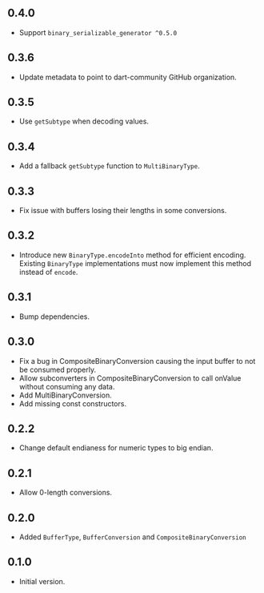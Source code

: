## 0.4.0

- Support `binary_serializable_generator ^0.5.0`

## 0.3.6

- Update metadata to point to dart-community GitHub organization.

## 0.3.5

- Use `getSubtype` when decoding values.

## 0.3.4

- Add a fallback `getSubtype` function to `MultiBinaryType`.

## 0.3.3

- Fix issue with buffers losing their lengths in some conversions.

## 0.3.2

- Introduce new `BinaryType.encodeInto` method for efficient encoding. Existing `BinaryType` implementations must now implement this method instead of `encode`.

## 0.3.1

- Bump dependencies.

## 0.3.0

- Fix a bug in CompositeBinaryConversion causing the input buffer to not be consumed properly.
- Allow subconverters in CompositeBinaryConversion to call onValue without consuming any data.
- Add MultiBinaryConversion.
- Add missing const constructors.

## 0.2.2

- Change default endianess for numeric types to big endian.

## 0.2.1

- Allow 0-length conversions.

## 0.2.0

- Added `BufferType`, `BufferConversion` and `CompositeBinaryConversion`

## 0.1.0

- Initial version.
